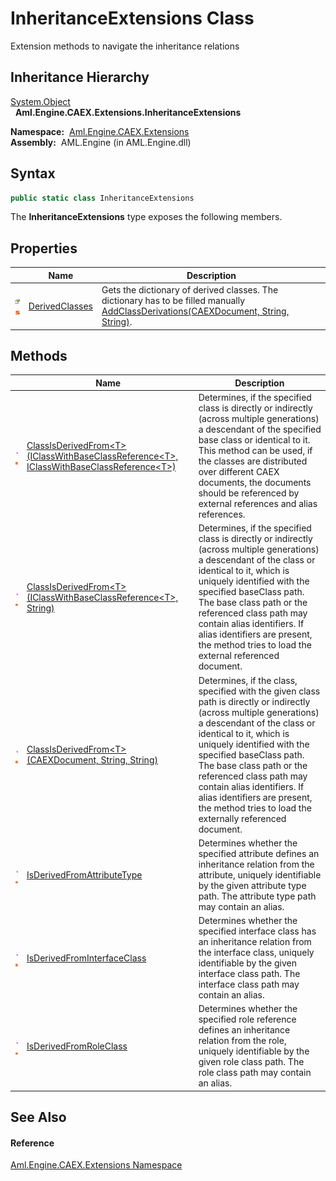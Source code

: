 InheritanceExtensions Class
===========================
Extension methods to navigate the inheritance relations


Inheritance Hierarchy
---------------------
[System.Object][1]  
  **Aml.Engine.CAEX.Extensions.InheritanceExtensions**  

  **Namespace:**  [Aml.Engine.CAEX.Extensions][2]  
  **Assembly:**  AML.Engine (in AML.Engine.dll)

Syntax
------

```csharp
public static class InheritanceExtensions
```

The **InheritanceExtensions** type exposes the following members.


Properties
----------

                                   | Name                | Description                                                                                                                              
---------------------------------- | ------------------- | ---------------------------------------------------------------------------------------------------------------------------------------- 
![Public property]![Static member] | [DerivedClasses][3] | Gets the dictionary of derived classes. The dictionary has to be filled manually [AddClassDerivations(CAEXDocument, String, String)][4]. 


Methods
-------

                                 | Name                                                                                                  | Description                                                                                                                                                                                                                                                                                                                                                                                                        
-------------------------------- | ----------------------------------------------------------------------------------------------------- | ------------------------------------------------------------------------------------------------------------------------------------------------------------------------------------------------------------------------------------------------------------------------------------------------------------------------------------------------------------------------------------------------------------------ 
![Public method]![Static member] | [ClassIsDerivedFrom&lt;T>(IClassWithBaseClassReference&lt;T>, IClassWithBaseClassReference&lt;T>)][5] | Determines, if the specified class is directly or indirectly (across multiple generations) a descendant of the specified base class or identical to it. This method can be used, if the classes are distributed over different CAEX documents, the documents should be referenced by external references and alias references.                                                                                     
![Public method]![Static member] | [ClassIsDerivedFrom&lt;T>(IClassWithBaseClassReference&lt;T>, String)][6]                             | Determines, if the specified class is directly or indirectly (across multiple generations) a descendant of the class or identical to it, which is uniquely identified with the specified baseClass path. The base class path or the referenced class path may contain alias identifiers. If alias identifiers are present, the method tries to load the external referenced document.                              
![Public method]![Static member] | [ClassIsDerivedFrom&lt;T>(CAEXDocument, String, String)][7]                                           | Determines, if the class, specified with the given class path is directly or indirectly (across multiple generations) a descendant of the class or identical to it, which is uniquely identified with the specified baseClass path. The base class path or the referenced class path may contain alias identifiers. If alias identifiers are present, the method tries to load the externally referenced document. 
![Public method]![Static member] | [IsDerivedFromAttributeType][8]                                                                       | Determines whether the specified attribute defines an inheritance relation from the attribute, uniquely identifiable by the given attribute type path. The attribute type path may contain an alias.                                                                                                                                                                                                               
![Public method]![Static member] | [IsDerivedFromInterfaceClass][9]                                                                      | Determines whether the specified interface class has an inheritance relation from the interface class, uniquely identifiable by the given interface class path. The interface class path may contain an alias.                                                                                                                                                                                                     
![Public method]![Static member] | [IsDerivedFromRoleClass][10]                                                                          | Determines whether the specified role reference defines an inheritance relation from the role, uniquely identifiable by the given role class path. The role class path may contain an alias.                                                                                                                                                                                                                       


See Also
--------

#### Reference
[Aml.Engine.CAEX.Extensions Namespace][2]  

[1]: https://docs.microsoft.com/dotnet/api/system.object
[2]: ../README.md
[3]: DerivedClasses.md
[4]: ../InheritanceExtensions_DerivedClassDictionary/AddClassDerivations.md
[5]: ClassIsDerivedFrom__1_1.md
[6]: ClassIsDerivedFrom__1_2.md
[7]: ClassIsDerivedFrom__1.md
[8]: IsDerivedFromAttributeType.md
[9]: IsDerivedFromInterfaceClass.md
[10]: IsDerivedFromRoleClass.md
[11]: https://www.automationml.org
[12]: ../../icons/logoShade.png
[Public property]: ../../icons/pubproperty.gif "Public property"
[Static member]: ../../icons/static.gif "Static member"
[Public method]: ../../icons/pubmethod.gif "Public method"